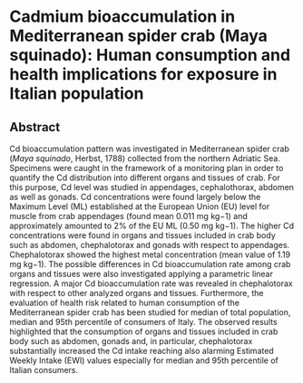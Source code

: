 # Cadmium bioaccumulation in Mediterranean spider crab (Maya squinado): Human consumption and health implications for exposure in Italian population

## Abstract

Cd bioaccumulation pattern was investigated in Mediterranean spider crab (_Maya squinado_, Herbst, 1788) collected from the northern Adriatic Sea. Specimens were caught in the framework of a monitoring plan in order to quantify the Cd distribution into different organs and tissues of crab. For this purpose, Cd level was studied in appendages, cephalothorax, abdomen as well as gonads. Cd concentrations were found largely below the Maximum Level (ML) established at the European Union (EU) level for muscle from crab appendages (found mean 0.011 mg kg−1) and approximately amounted to 2% of the EU ML (0.50 mg kg−1). The higher Cd concentrations were found in organs and tissues included in crab body such as abdomen, chephalotorax and gonads with respect to appendages. Chephalotorax showed the highest metal concentration (mean value of 1.19 mg kg−1). The possible differences in Cd bioaccumulation rate among crab organs and tissues were also investigated applying a parametric linear regression. A major Cd bioaccumulation rate was revealed in chephalotorax with respect to other analyzed organs and tissues. Furthermore, the evaluation of health risk related to human consumption of the Mediterranean spider crab has been studied for median of total population, median and 95th percentile of consumers of Italy. The observed results highlighted that the consumption of organs and tissues included in crab body such as abdomen, gonads and, in particular, chephalotorax substantially increased the Cd intake reaching also alarming Estimated Weekly Intake (EWI) values especially for median and 95th percentile of Italian consumers.